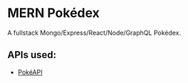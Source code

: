 # MERN Pokédex

A fullstack Mongo/Express/React/Node/GraphQL Pokédex.

## APIs used:
* [PokéAPI](https://pokeapi.co)